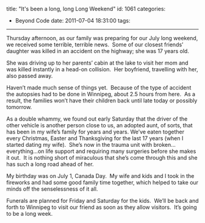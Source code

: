 title: "It's been a long, long Long Weekend"
id: 1061
categories:
  - Beyond Code
date: 2011-07-04 18:31:00
tags:
---

Thursday afternoon, as our family was preparing for our July long weekend, we received some terrible, terrible news.&nbsp; Some of our closest friends’ daughter was killed in an accident on the highway; she was 17 years old. 

She was driving up to her parents’ cabin at the lake to visit her mom and was killed instantly in a head-on collision.&nbsp; Her boyfriend, travelling with her, also passed away.

Haven’t made much sense of things yet.&nbsp; Because of the type of accident the autopsies had to be done in Winnipeg, about 2.5 hours from here.&nbsp; As a result, the families won’t have their children back until late today or possibly tomorrow.

As a double whammy, we found out early Saturday that the driver of the other vehicle is another person close to us, an adopted aunt, of sorts, that has been in my wife’s family for years and years. We’ve eaten together every Christmas, Easter and Thanksgiving for the last 17 years (when I started dating my wife).&nbsp; She’s now in the trauma unit with broken…everything…on life support and requiring many surgeries before she makes it out.&nbsp; It is nothing short of miraculous that she’s come through this and she has such a long road ahead of her.

My birthday was on July 1, Canada Day.&nbsp; My wife and kids and I took in the fireworks and had some good family time together, which helped to take our minds off the senselessness of it all.

Funerals are planned for Friday and Saturday for the kids.&nbsp; We’ll be back and forth to Winnipeg to visit our friend as soon as they allow visitors.&nbsp; It’s going to be a long week.